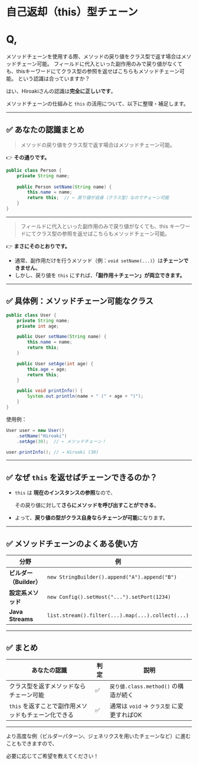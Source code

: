 # 自己返却（this）型チェーン

# Q,

メソッドチェーンを使用する際、メソッドの戻り値をクラス型で返す場合はメソッドチェーン可能。
フィールドに代入といった副作用のみで戻り値がなくても、thisキーワードにてクラス型の参照を返せばこちらもメソッドチェーン可能。
という認識は合っていますか？

はい、Hiroakiさんの認識は**完全に正しいです**。

メソッドチェーンの仕組みと `this` の活用について、以下に整理・補足します。

---

## ✅ あなたの認識まとめ

> メソッドの戻り値をクラス型で返す場合はメソッドチェーン可能。
> 

👉 **その通りです。**

```java
public class Person {
    private String name;
    
    public Person setName(String name) {
        this.name = name;
        return this;  // ← 戻り値が自身（クラス型）なのでチェーン可能
    }
}
```

---

> フィールドに代入といった副作用のみで戻り値がなくても、this キーワードにてクラス型の参照を返せばこちらもメソッドチェーン可能。
> 

👉 **まさにそのとおりです。**

- 通常、副作用だけを行うメソッド（例：`void setName(...)`）は**チェーンできません**。
- しかし、戻り値を `this` にすれば、**「副作用＋チェーン」が両立できます。**

---

## ✅ 具体例：メソッドチェーン可能なクラス

```java
public class User {
    private String name;
    private int age;

    public User setName(String name) {
        this.name = name;
        return this;
    }

    public User setAge(int age) {
        this.age = age;
        return this;
    }

    public void printInfo() {
        System.out.println(name + " (" + age + ")");
    }
}
```

使用例：

```java
User user = new User()
    .setName("Hiroaki")
    .setAge(30);  // ← メソッドチェーン！

user.printInfo(); // → Hiroaki (30)
```

---

## ✅ なぜ `this` を返せばチェーンできるのか？

- `this` は **現在のインスタンスの参照**なので、
    
    その戻り値に対して**さらにメソッドを呼び出すことができる**。
    
- よって、**戻り値の型がクラス自身ならチェーンが可能**になります。

---

## ✅ メソッドチェーンのよくある使い方

| 分野 | 例 |
| --- | --- |
| **ビルダー（Builder）** | `new StringBuilder().append("A").append("B")` |
| **設定系メソッド** | `new Config().setHost("...").setPort(1234)` |
| **Java Streams** | `list.stream().filter(...).map(...).collect(...)` |

---

## ✅ まとめ

| あなたの認識 | 判定 | 説明 |
| --- | --- | --- |
| クラス型を返すメソッドならチェーン可能 | ✅ | `戻り値.class.method()` の構造が続く |
| `this` を返すことで副作用メソッドもチェーン化できる | ✅ | 通常は `void` → `クラス型` に変更すればOK |

---

より高度な例（ビルダーパターン、ジェネリクスを用いたチェーンなど）に進むこともできますので、

必要に応じてご希望を教えてください！